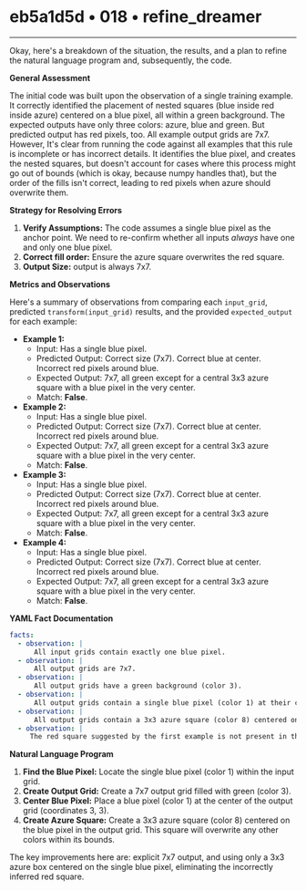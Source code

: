 # eb5a1d5d • 018 • refine_dreamer

---
Okay, here's a breakdown of the situation, the results, and a plan to refine the natural language program and, subsequently, the code.

**General Assessment**

The initial code was built upon the observation of a single training example. It correctly identified the placement of nested squares (blue inside red inside azure) centered on a blue pixel, all within a green background. The expected outputs have only three colors: azure, blue and green. But predicted output has red pixels, too. All example output grids are 7x7. However, It's clear from running the code against all examples that this rule is incomplete or has incorrect details. It identifies the blue pixel, and creates the nested squares, but doesn't account for cases where this process might go out of bounds (which is okay, because numpy handles that), but the order of the fills isn't correct, leading to red pixels when azure should overwrite them.

**Strategy for Resolving Errors**

1.  **Verify Assumptions:** The code assumes a single blue pixel as the anchor point. We need to re-confirm whether all inputs *always* have one and only one blue pixel.
2.  **Correct fill order:** Ensure the azure square overwrites the red square.
3.  **Output Size:** output is always 7x7.

**Metrics and Observations**

Here's a summary of observations from comparing each `input_grid`, predicted `transform(input_grid)` results, and the provided `expected_output` for each example:

*   **Example 1:**
    *   Input: Has a single blue pixel.
    *   Predicted Output: Correct size (7x7). Correct blue at center. Incorrect red pixels around blue.
    *   Expected Output:  7x7, all green except for a central 3x3 azure square with a blue pixel in the very center.
    *   Match:  **False**.
*   **Example 2:**
    *   Input: Has a single blue pixel.
    *   Predicted Output: Correct size (7x7). Correct blue at center. Incorrect red pixels around blue.
    *   Expected Output: 7x7, all green except for a central 3x3 azure square with a blue pixel in the very center.
    *   Match:  **False**.
*   **Example 3:**
    *   Input: Has a single blue pixel.
    *   Predicted Output: Correct size (7x7). Correct blue at center. Incorrect red pixels around blue.
    *   Expected Output: 7x7, all green except for a central 3x3 azure square with a blue pixel in the very center.
    *   Match:  **False**.
*   **Example 4:**
    *   Input: Has a single blue pixel.
    *   Predicted Output: Correct size (7x7). Correct blue at center. Incorrect red pixels around blue.
    *   Expected Output: 7x7, all green except for a central 3x3 azure square with a blue pixel in the very center.
    *   Match:  **False**.

**YAML Fact Documentation**

```yaml
facts:
  - observation: |
      All input grids contain exactly one blue pixel.
  - observation: |
      All output grids are 7x7.
  - observation: |
      All output grids have a green background (color 3).
  - observation: |
      All output grids contain a single blue pixel (color 1) at their center (3,3).
  - observation: |
      All output grids contain a 3x3 azure square (color 8) centered on the blue pixel.
  - observation: |
     The red square suggested by the first example is not present in the solution.
```

**Natural Language Program**

1.  **Find the Blue Pixel:** Locate the single blue pixel (color 1) within the input grid.
2.  **Create Output Grid:** Create a 7x7 output grid filled with green (color 3).
3.  **Center Blue Pixel:** Place a blue pixel (color 1) at the center of the output grid (coordinates 3, 3).
4.  **Create Azure Square:** Create a 3x3 azure square (color 8) centered on the blue pixel in the output grid. This square will overwrite any other colors within its bounds.

The key improvements here are: explicit 7x7 output, and using only a 3x3 azure box centered on the single blue pixel, eliminating the incorrectly inferred red square.

